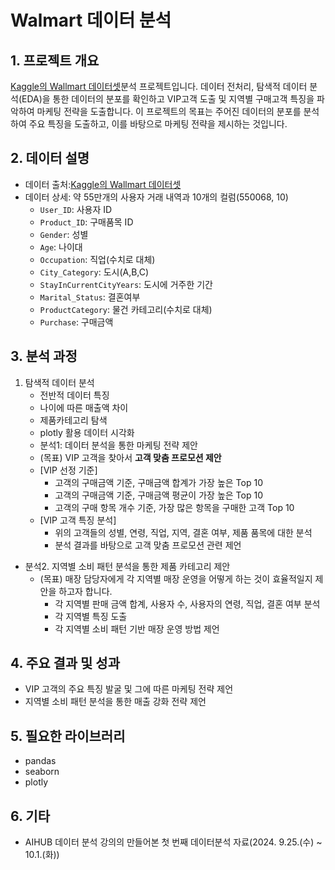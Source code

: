 # Walmart 데이터 분석

## 1. 프로젝트 개요
[Kaggle의 Wallmart 데이터셋](https://www.kaggle.com/datasets/devarajv88/walmart-sales-dataset)분석 프로젝트입니다. 데이터 전처리, 탐색적 데이터 분석(EDA)을 통한 데이터의 분포를 확인하고 VIP고객 도출 및 지역별 구매고객 특징을 파악하여 마케팅 전략을 도출합니다.
이 프로젝트의 목표는 주어진 데이터의 분포를 분석하여 주요 특징을 도출하고, 이를 바탕으로 마케팅 전략을 제시하는 것입니다.

## 2. 데이터 설명
- 데이터 출처:[Kaggle의 Wallmart 데이터셋](https://www.kaggle.com/datasets/devarajv88/walmart-sales-dataset)
- 데이터 상세: 약 55만개의 사용자 거래 내역과 10개의 컬럼(550068, 10)
  - `User_ID`: 사용자 ID
  - `Product_ID`: 구매품목 ID
  - `Gender`: 성별
  - `Age`: 나이대
  - `Occupation`: 직업(수치로 대체)
  - `City_Category`: 도시(A,B,C)
  - `StayInCurrentCityYears`: 도시에 거주한 기간
  - `Marital_Status`: 결혼여부
  - `ProductCategory`: 물건 카테고리(수치로 대체)
  - `Purchase`: 구매금액
 
## 3. 분석 과정
1) 탐색적 데이터 분석
   - 전반적 데이터 특징
   - 나이에 따른 매출액 차이
   - 제품카테고리 탐색
   - plotly 활용 데이터 시각화
   - 분석1: 데이터 분석을 통한 마케팅 전략 제안
    - (목표) VIP 고객을 찾아서 **고객 맞춤 프로모션 제안**
    - [VIP 선정 기준]
      - 고객의 구매금액 기준, 구매금액 합계가 가장 높은 Top 10
      - 고객의 구매금액 기준, 구매금액 평균이 가장 높은 Top 10
      - 고객의 구매 항목 개수 기준, 가장 많은 항목을 구매한 고객 Top 10
    - [VIP 고객 특징 분석]
      - 위의 고객들의 성별, 연령, 직업, 지역, 결혼 여부, 제품 품목에 대한 분석
      - 분석 결과를 바탕으로 고객 맞춤 프로모션 관련 제언
  - 분석2. 지역별 소비 패턴 분석을 통한 제품 카테고리 제안
    - (목표) 매장 담당자에게 각 지역별 매장 운영을 어떻게 하는 것이 효율적일지 제안을 하고자 합니다.
      - 각 지역별 판매 금액 합계, 사용자 수, 사용자의 연령, 직업, 결혼 여부 분석
      - 각 지역별 특징 도출
      - 각 지역별 소비 패턴 기반 매장 운영 방법 제언
  
## 4. 주요 결과 및 성과
- VIP 고객의 주요 특징 발굴 및 그에 따른 마케팅 전략 제언
- 지역별 소비 패턴 분석을 통한 매출 강화 전략 제언

## 5. 필요한 라이브러리
- pandas
- seaborn
- plotly

## 6. 기타
- AIHUB 데이터 분석 강의의 만들어본 첫 번째 데이터분석 자료(2024. 9.25.(수) ~ 10.1.(화))

